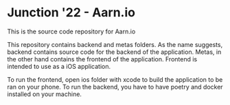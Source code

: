 # Junction '22 - Aarn.io

This is the source code repository for Aarn.io

This repository contains backend and metas folders. As the name suggests, backend contains source code for the backend of the application.
Metas, in the other hand contains the frontend of the application. Frontend is intended to use as a iOS application.

To run the frontend, open ios folder with xcode to build the application to be ran on your phone.
To run the backend, you have to have poetry and docker installed on your machine. 
